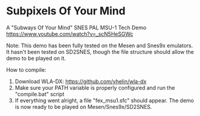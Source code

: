 # Subpixels Of Your Mind
A "Subways Of Your Mind" SNES PAL MSU-1 Tech Demo
https://www.youtube.com/watch?v=_scN5HeSGWc

Note: This demo has been fully tested on the Mesen and Snes9x emulators. It hasn't been tested on SD2SNES, though the file structure should allow the demo to be played on it.

How to compile:
1. Download WLA-DX: https://github.com/vhelin/wla-dx
2. Make sure your PATH variable is properly configured and run the "compile.bat" script
3. If everything went alright, a file "fex_msu1.sfc" should appear. The demo is now ready to be played on Mesen/Snes9x/SD2SNES.
